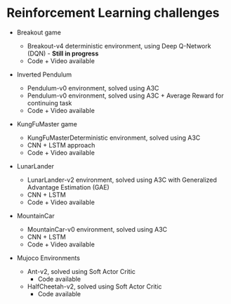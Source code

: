 # Reinforcement Learning challenges

* Breakout game
  * Breakout-v4 deterministic environment, using Deep Q-Network (DQN) - **Still in progress**
  * Code + Video available
  
* Inverted Pendulum
  * Pendulum-v0 environment, solved using A3C 
  * Pendulum-v0 environment, solved using A3C + Average Reward for continuing task
  * Code + Video available
  
* KungFuMaster game
  * KungFuMasterDeterministic environment, solved using A3C 
  * CNN + LSTM approach
  * Code + Video available
  
* LunarLander
  * LunarLander-v2 environment, solved using A3C with Generalized Advantage Estimation (GAE)
  * CNN + LSTM
  * Code + Video available
  
* MountainCar
  * MountainCar-v0 environment, solved using A3C
  * CNN + LSTM
  * Code + Video available
  
* Mujoco Environments 
  * Ant-v2, solved using Soft Actor Critic
    * Code available
  * HalfCheetah-v2, solved using Soft Actor Critic
    * Code available


